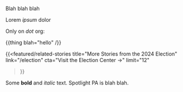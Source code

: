 Blah blah blah

Lorem <em>ipsum</em> dolor

Only on *dot* org:

{{thing 
   blah="hello"
/}}

{{<featured/related-stories
  title="More Stories from the 2024 Election"
  link="/election"
  cta="Visit the Election Center →"
  limit="12"
>}}

Some <strong>bold</strong> and <em>italic</em> text. Spotlight PA is blah blah.


